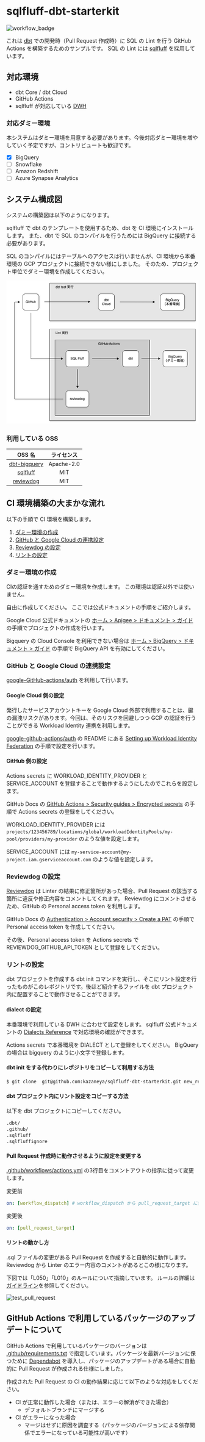 # sqlfluff-dbt-starterkit
![workflow_badge](https://github.com/kazaneya/sqlfluff-dbt-starterkit/actions/workflows/actions.yml/badge.svg)

これは [dbt](https://docs.getdbt.com/docs/introduction) での開発時（Pull Request 作成時）に SQL の Lint を行う GitHub Actions を構築するためのサンプルです。
SQL の Lint には [sqlfluff](https://docs.sqlfluff.com/en/stable/) を採用しています。

## 対応環境
- dbt Core / dbt Cloud
- GitHub Actions
- sqlfluff が対応している [DWH](https://docs.sqlfluff.com/en/stable/dialects.html)

### 対応ダミー環境
本システムはダミー環境を用意する必要があります。今後対応ダミー環境を増やしていく予定ですが、コントリビュートも歓迎です。
- [x] BigQuery
- [ ] Snowflake
- [ ] Amazon Redshift
- [ ] Azure Synapse Analytics

## システム構成図
システムの構築図は以下のようになります。

sqlfluff で dbt のテンプレートを使用するため、dbt を CI 環境にインストールします。
また、dbt で SQL のコンパイルを行うためには BigQuery に接続する必要があります。

SQL のコンパイルにはテーブルへのアクセスは行いませんが、CI 環境から本番環境の GCP プロジェクトに接続できない様にしました。
そのため、プロジェクト単位でダミー環境を作成してください。

![diagram](docs/images/system_diagram.png)

### 利用している OSS
| OSS 名 | ライセンス |
| :-: | :-: |
| [dbt-bigquery](https://github.com/dbt-labs/dbt-bigquery) | Apache-2.0 |
| [sqlfluff](https://github.com/sqlfluff/sqlfluff) | MIT |
| [reviewdog](https://github.com/reviewdog/reviewdog) | MIT |

## CI 環境構築の大まかな流れ
以下の手順で CI 環境を構築します。
1. [ダミー環境の作成](#ダミー環境の作成)
2. [GitHub と Google Cloud の連携設定](#github-と-google-cloud-の連携設定)
3. [Reviewdog の設定](#reviewdog-の設定)
4. [リントの設定](#リントの設定)

### ダミー環境の作成
CIの認証を通すためのダミー環境を作成します。
この環境は認証以外では使いません。

自由に作成してください。
ここでは公式ドキュメントの手順をご紹介します。

Google Cloud 公式ドキュメントの [ホーム > Apigee  > ドキュメント  > ガイド](https://cloud.google.com/apigee/docs/hybrid/v1.2/precog-gcpproject?hl=ja) の手順でプロジェクトの作成を行います。

Bigquery の Cloud Console を利用できない場合は [ホーム > BigQuery > ドキュメント > ガイド](https://cloud.google.com/bigquery/docs/bigquery-web-ui?hl=ja) の手順で BigQuery API を有効にしてください。

### GitHub と Google Cloud の連携設定
[google-GitHub-actions/auth](https://github.com/google-github-actions/auth) を利用して行います。

#### Google Cloud 側の設定
発行したサービスアカウントキーを Google Cloud 外部で利用することは、鍵の漏洩リスクがあります。今回は、そのリスクを回避しつつ GCP の認証を行うことができる Workload Identity 連携を利用します。

[google-github-actions/auth](https://github.com/google-github-actions/auth) の README にある [Setting up Workload Identity Federation](https://github.com/google-github-actions/auth#setting-up-workload-identity-federation) の手順で設定を行います。

#### GitHub 側の設定
Actions secrets に WORKLOAD_IDENTITY_PROVIDER と SERVICE_ACCOUNT を登録することで動作するようにしたのでこれらを設定します。

GitHub Docs の [GitHub Actions > Security guides > Encrypted secrets](https://docs.github.com/en/actions/security-guides/encrypted-secrets) の手順で Actions secrets の登録をしてください。

WORKLOAD_IDENTITY_PROVIDER には `projects/123456789/locations/global/workloadIdentityPools/my-pool/providers/my-provider` のような値を設定します。

SERVICE_ACCOUNT には `my-service-account@my-project.iam.gserviceaccount.com` のような値を設定します。

### Reviewdog の設定
[Reviewdog](https://github.com/reviewdog/reviewdog) は Linter の結果に修正箇所があった場合、Pull Request の該当する箇所に違反や修正内容をコメントしてくれます。
Reviewdog にコメントさせるため、GitHub の Personal access token を利用します。

GitHub Docs の [Authentication > Account security > Create a PAT](https://docs.github.com/en/authentication/keeping-your-account-and-data-secure/creating-a-personal-access-token) の手順で Personal access token を作成してください。

その後、Personal access token を Actions secrets で REVIEWDOG_GITHUB_API_TOKEN として登録をしてください。

### リントの設定
dbt プロジェクトを作成する dbt init コマンドを実行し、そこにリント設定を行ったものがこのレポジトリです。後ほど紹介するファイルを dbt プロジェクト内に配置することで動作させることができます。

#### dialect の設定
本番環境で利用している DWH に合わせて設定をします。
sqlfluff 公式ドキュメントの [Dialects Reference](https://docs.sqlfluff.com/en/stable/dialects.html?highlight=dialect) で対応環境の確認ができます。

Actions secrets で本番環境を DIALECT として登録をしてください。
BigQuery の場合は bigquery のように小文字で登録します。

#### dbt init をする代わりにレポジトリをコピーして利用する方法
```sh
$ git clone  git@github.com:kazaneya/sqlfluff-dbt-starterkit.git new_repo
```

#### dbt プロジェクト内にリント設定をコピーする方法
以下を dbt プロジェクトにコピーしてください。

```
.dbt/
.github/
.sqlfluff
.sqlfluffignore
```

#### Pull Request 作成時に動作させるように設定を変更する
[.github/workflows/actions.yml](.github/workflows/actions.yml#L3) の3行目をコメントアウトの指示に従って変更します。

変更前
```yml
on: [workflow_dispatch] # workflow_dispatch から pull_request_target に変更する
```

変更後
```yml
on: [pull_request_target]
```

#### リントの動かし方
.sql ファイルの変更がある Pull Request を作成すると自動的に動作します。
Reviewdog から Linter のエラー内容のコメントがあるとこの様になります。

下図では「L050」「L010」のルールについて指摘しています。
ルールの詳細は[ガイドライン](docs/guideline.md)を参照してください。

![test_pull_request](https://user-images.githubusercontent.com/88569749/173986958-ae1df399-adfc-477c-9721-c436ec50e66d.png)

## GitHub Actions で利用しているパッケージのアップデートについて
GitHub Actions で利用しているパッケージのバージョンは [.github/requirements.txt](.github/requirements.txt) で指定しています。パッケージを最新バージョンに保つために [Dependabot](https://docs.github.com/ja/code-security/dependabot) を導入し、パッケージのアップデートがある場合に自動的に Pull Request が作成される仕様にしました。

作成された Pull Request の CI の動作結果に応じて以下のような対応をしてください。
- CI が正常に動作した場合（または、エラーの解消ができた場合）
  - デフォルトブランチにマージする
- CI がエラーになった場合
  - マージはせずに原因を調査する（パッケージのバージョンによる依存関係でエラーになっている可能性が高いです）
